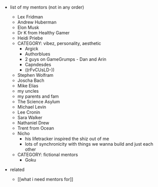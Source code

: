   * list of my mentors (not in any order)
    * Lex Fridman
    * Andrew Huberman
    * Elon Musk
    * Dr K from Healthy Gamer
    * Heidi Priebe
    * CATEGORY: vibez, personality, aesthetic
      * Argick
      * Authorblues
      * 2 guys on GameGrumps - Dan and Arin
      * Capndesdes
      * ((rFvCUsLD-))
    * Stephen Wolfram
    * Joscha Bach
    * Mike Elias
    * my uncles
    * my parents and fam
    * The Science Asylum
    * Michael Levin
    * Lee Cronin
    * Sara Walker
    * Nathaniel Drew
    * Trent from Ocean
    * Nicho
      * his lifetracker inspired the shiz out of me
      * lots of synchronicity with things we wanna build and just each other
    * CATEGORY: fictional mentors
      * Goku

  * related
    * [[what i need mentors for]]
